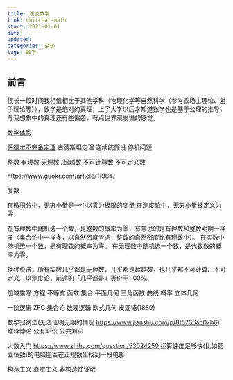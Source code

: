 ```yaml
---
title: 浅谈数学
link: chitchat-math
start: 2021-01-01
date: 
updated: 
categories: 杂谈
tags: 数学
---
```


## 前言

很长一段时间我相信相比于其他学科（物理化学等自然科学（参考农场主理论、射手理论等）），数学是绝对的真理，上了大学以后才知道数学也是基于公理的推导，与我想象中的真理还有些偏差，有点世界观崩塌的感觉。

[数学体系](https://dahuasky.wordpress.com/2009/01/22/%e5%9c%a8%e6%95%b0%e5%ad%a6%e7%9a%84%e6%b5%b7%e6%b4%8b%e4%b8%ad%e9%a3%98%e8%8d%a1/)

[哥德尔不完备定理](http://blog.sciencenet.cn/blog-409681-1067019.html)
古德斯坦定理 连续统假设 停机问题

整数 有理数 无理数 /超越数 不可计算数 不可定义数

https://www.guokr.com/article/11964/

复数

在微积分中，无穷小量是一个以零为极限的变量
在测度论中，无穷小量被定义为零

在有理数中随机选一个数，是整数的概率为零，有意思的是有理数和整数明明一样多（集合论中一样多，以自然密度考虑，整数的自然密度比有理数小）。
在实数中随机选一个数，是有理数的概率为零。
在无理数中随机选一个数，是代数数的概率为零。

换种说法，所有实数几乎都是无理数，几乎都是超越数，也几乎都不可计算、不可定义。以测度论，前述的「几乎都是」等价于 100%。

加减乘除 方程 不等式 函数 集合 平面几何 三角函数 曲线 概率 立体几何

一阶逻辑
ZFC 集合论 数理逻辑
欧式几何 皮亚诺(1889)

数学归纳法(无法证明无限的情况 https://www.jianshu.com/p/8f5766ac07b6) 堆垛悖论
公有知识 公共知识

大数入门 https://www.zhihu.com/question/53024250 运算速度足够快(比如葛立恒数)的电脑能否在正规数里找到一段电影

构造主义 直觉主义 非构造性证明